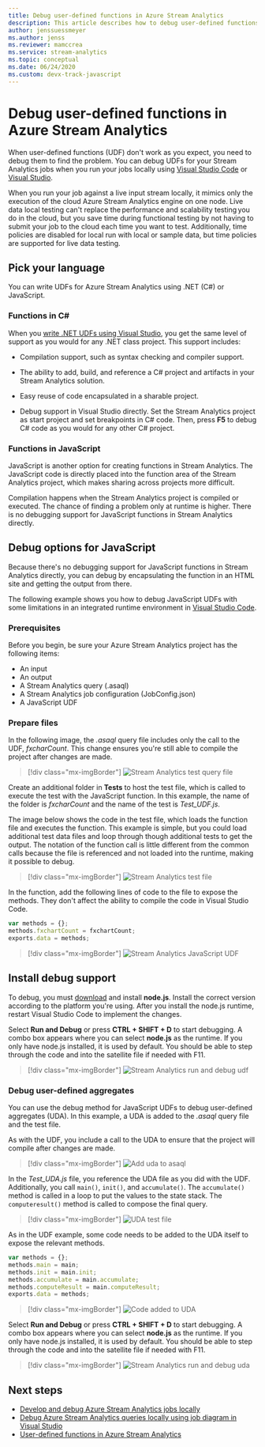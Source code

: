 ```yaml
---
title: Debug user-defined functions in Azure Stream Analytics 
description: This article describes how to debug user-defined functions in Azure Stream Analytics.
author: jenssuessmeyer
ms.author: jenss
ms.reviewer: mamccrea
ms.service: stream-analytics
ms.topic: conceptual
ms.date: 06/24/2020
ms.custom: devx-track-javascript
---
```


# Debug user-defined functions in Azure Stream Analytics 

When user-defined functions (UDF) don't work as you expect, you need to debug them to find the problem. You can debug UDFs for your Stream Analytics jobs when you run your jobs locally using [Visual Studio Code](visual-studio-code-local-run-live-input.md) or [Visual Studio](stream-analytics-vs-tools-local-run.md).

When you run your job against a live input stream locally, it mimics only the execution of the cloud Azure Stream Analytics engine on one node. Live data local testing can't replace the performance and scalability testing you do in the cloud, but you save time during functional testing by not having to submit your job to the cloud each time you want to test. Additionally, time policies are disabled for local run with local or sample data, but time policies are supported for live data testing.

## Pick your language

You can write UDFs for Azure Stream Analytics using .NET (C#) or JavaScript. 

### Functions in C# 

When you [write .NET UDFs using Visual Studio](stream-analytics-edge-csharp-udf-methods.md), you get the same level of support as you would for any .NET class project. This support includes:

* Compilation support, such as syntax checking and compiler support.

* The ability to add, build, and reference a C# project and artifacts in your Stream Analytics solution. 

* Easy reuse of code encapsulated in a sharable project. 

* Debug support in Visual Studio directly. Set the Stream Analytics project as start project and set breakpoints in C# code. Then, press **F5** to debug C# code as you would for any other C# project. 

### Functions in JavaScript

JavaScript is another option for creating functions in Stream Analytics. The JavaScript code is directly placed into the function area of the Stream Analytics project, which makes sharing across projects more difficult.

Compilation happens when the Stream Analytics project is compiled or executed. The chance of finding a problem only at runtime is higher. There is no debugging support for JavaScript functions in Stream Analytics directly.

## Debug options for JavaScript

Because there's no debugging support for JavaScript functions in Stream Analytics directly, you can debug by encapsulating the function in an HTML site and getting the output from there.

The following example shows you how to debug JavaScript UDFs with some limitations in an integrated runtime environment in [Visual Studio Code](quick-create-vs-code.md).

### Prerequisites

Before you begin, be sure your Azure Stream Analytics project has the following items:

* An input 
* An output 
* A Stream Analytics query (.asaql) 
* A Stream Analytics job configuration (JobConfig.json)
* A JavaScript UDF

### Prepare files

In the following image, the *.asaql* query file includes only the call to the UDF, *fxcharCount*. This change ensures you're still able to compile the project after changes are made.

> [!div class="mx-imgBorder"]
> ![Stream Analytics test query file](./media/debug-user-defined-functions/asaql-file.png)

Create an additional folder in **Tests** to host the test file, which is called to execute the test with the JavaScript function. In this example, the name of the folder is *fxcharCount* and the name of the test is *Test_UDF.js*. 

The image below shows the code in the test file, which loads the function file and executes the function. This example is simple, but you could load additional test data files and loop through though additional tests to get the output. The notation of the function call is little different from the common calls because the file is referenced and not loaded into the runtime, making it possible to debug. 

> [!div class="mx-imgBorder"]
> ![Stream Analytics test file](./media/debug-user-defined-functions/test-file.png)

In the function, add the following lines of code to the file to expose the methods. They don't affect the ability to compile the code in Visual Studio Code.

```javascript
var methods = {};
methods.fxchartCount = fxchartCount;
exports.data = methods;
``` 

> [!div class="mx-imgBorder"]
> ![Stream Analytics JavaScript UDF](./media/debug-user-defined-functions/udf-file.png)
  
## Install debug support

To debug, you must [download](https://nodejs.org/en/download/) and install **node.js**. Install the correct version according to the platform you're using. After you install the node.js runtime, restart Visual Studio Code to implement the changes. 

Select **Run and Debug** or press **CTRL + SHIFT + D** to start debugging. A combo box appears where you can select **node.js** as the runtime. If you only have node.js installed, it is used by default. You should be able to step through the code and into the satellite file if needed with F11. 

> [!div class="mx-imgBorder"]
> ![Stream Analytics run and debug udf](./media/debug-user-defined-functions/run-debug-udf.png)

### Debug user-defined aggregates 

You can use the debug method for JavaScript UDFs to debug user-defined aggregates (UDA). In this example, a UDA is added to the *.asaql* query file and the test file.

As with the UDF, you include a call to the UDA to ensure that the project will compile after changes are made. 

> [!div class="mx-imgBorder"]
> ![Add uda to asaql](./media/debug-user-defined-functions/asaql-uda.png)

In the *Test_UDA.js* file, you reference the UDA file as you did with the UDF. Additionally, you call `main()`, `init()`, and `accumulate()`. The `accumulate()` method is called in a loop to put the values to the state stack. The `computeresult()` method is called to compose the final query. 

> [!div class="mx-imgBorder"]
> ![UDA test file](./media/debug-user-defined-functions/uda-test.png)

As in the UDF example, some code needs to be added to the UDA itself to expose the relevant methods.

```javascript
var methods = {};
methods.main = main;
methods.init = main.init;
methods.accumulate = main.accumulate;
methods.computeResult = main.computeResult;
exports.data = methods;
``` 

> [!div class="mx-imgBorder"]
> ![Code added to UDA](./media/debug-user-defined-functions/uda-expose-methods.png)

Select **Run and Debug** or press **CTRL + SHIFT + D** to start debugging. A combo box appears where you can select **node.js** as the runtime. If you only have node.js installed, it is used by default. You should be able to step through the code and into the satellite file if needed with F11.

> [!div class="mx-imgBorder"]
> ![Stream Analytics run and debug uda](./media/debug-user-defined-functions/run-debug-uda.png)


## Next steps

* [Develop and debug Azure Stream Analytics jobs locally](develop-locally.md)
* [Debug Azure Stream Analytics queries locally using job diagram in Visual Studio](debug-locally-using-job-diagram.md)
* [User-defined functions in Azure Stream Analytics](functions-overview.md)
 
